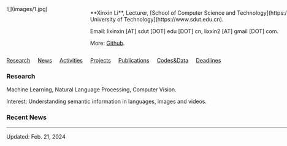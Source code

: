<div style="width:950px;margin:0 auto;">

<div style="display:flex;flex-direction:row;justify-content:flex-start;width:100%;">
<div style="width:300px;">
![](images/1.jpg)
</div>

<div style="width:20px;">
</div>

<div style="margin-top:10px;">
**Xinxin Li**, Lecturer, [School of Computer Science and Technology](https://jsjxy.sdut.edu.cn/), [Shandong University of Technology](https://www.sdut.edu.cn). 

Email: lixinxin [AT] sdut [DOT] edu [DOT] cn, lixxin2 [AT] gmail [DOT] com.

More: [Github](https://github.com/lixxin2).
</div>
</div>

[Research](research.html) &nbsp;&nbsp;&nbsp; [News](news.html)  &nbsp;&nbsp;&nbsp; [Activities](activities.html)  &nbsp;&nbsp;&nbsp; [Projects](projects.html)  &nbsp;&nbsp;&nbsp; [Publications](publications.html)  &nbsp;&nbsp;&nbsp; [Codes&Data](codesdata.html)  &nbsp;&nbsp;&nbsp; [Deadlines](deadlines.html)

### Research

Machine Learning, Natural Language Processing, Computer Vision.

Interest: Understanding semantic information in languages, images and videos.

### Recent News

***
Updated: Feb. 21, 2024
</div>